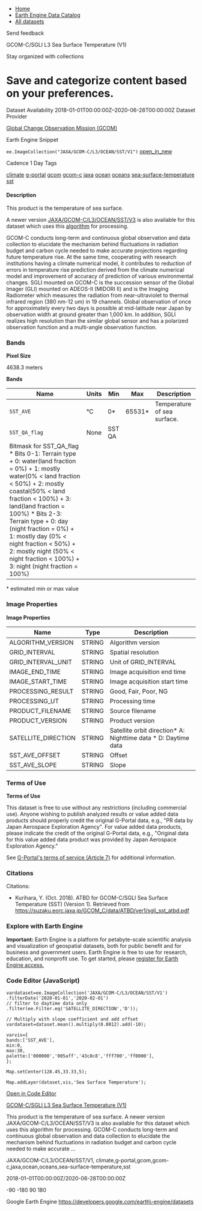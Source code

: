 



* [Home](https://developers.google.com/)
* [Earth Engine Data Catalog](https://developers.google.com/earth-engine/datasets)
* [All datasets](https://developers.google.com/earth-engine/datasets/catalog)





 
 
 Send feedback
 
 

GCOM\-C/SGLI L3 Sea Surface Temperature (V1\)


 
 Stay organized with collections
 

 
 Save and categorize content based on your preferences.
===============================================================================================================================================








Dataset Availability
2018\-01\-01T00:00:00Z–2020\-06\-28T00:00:00Z
Dataset Provider


[Global Change Observation Mission (GCOM)](https://suzaku.eorc.jaxa.jp/GCOM/index.html)



Earth Engine Snippet


`ee.ImageCollection("JAXA/GCOM-C/L3/OCEAN/SST/V1")` 
[open\_in\_new](https://code.earthengine.google.com/?scriptPath=Examples:Datasets/JAXA/JAXA_GCOM-C_L3_OCEAN_SST_V1)





Cadence
1 Day
Tags


[climate](/earth-engine/datasets/tags/climate)
[g\-portal](/earth-engine/datasets/tags/g-portal)
[gcom](/earth-engine/datasets/tags/gcom)
[gcom\-c](/earth-engine/datasets/tags/gcom-c)
[jaxa](/earth-engine/datasets/tags/jaxa)
[ocean](/earth-engine/datasets/tags/ocean)
[oceans](/earth-engine/datasets/tags/oceans)
[sea\-surface\-temperature](/earth-engine/datasets/tags/sea-surface-temperature)
[sst](/earth-engine/datasets/tags/sst)








#### Description



This product is the temperature of sea surface.


A newer version [JAXA/GCOM\-C/L3/OCEAN/SST/V3](/earth-engine/datasets/catalog/JAXA_GCOM-C_L3_OCEAN_SST_V3) is also available
for this dataset which uses this [algorithm](https://suzaku.eorc.jaxa.jp/GCOM_C/data/product_std.html)
for processing.


GCOM\-C conducts long\-term and continuous global observation and data collection to elucidate the
mechanism behind fluctuations in radiation budget and carbon cycle needed to make accurate
projections regarding future temperature rise. At the same time, cooperating with research
institutions having a climate numerical model, it contributes to reduction of errors in
temperature rise prediction derived from the climate numerical model and improvement of accuracy
of prediction of various environmental changes. SGLI mounted on GCOM\-C is the succession sensor
of the Global Imager (GLI) mounted on ADEOS\-II (MIDORI II) and is the Imaging Radiometer which
measures the radiation from near\-ultraviolet to thermal infrared region (380 nm\-12 um) in 19
channels. Global observation of once for approximately every two days is possible at
mid\-latitude near Japan by observation width at ground greater than 1,000 km. In addition, SGLI
realizes high resolution than the similar global sensor and has a polarized observation function
and a multi\-angle observation function.





### Bands



**Pixel Size**
  
4638\.3 meters



**Bands**




| Name | Units | Min | Max | Description |
| --- | --- | --- | --- | --- |
| `SST_AVE` | °C | 0\* | 65531\* | Temperature of sea surface. |
| `SST_QA_flag` | None | SST QA |
| Bitmask for SST\_QA\_flag * Bits 0\-1: Terrain type 	+ 0: water(land fraction \= 0%) 	+ 1: mostly water(0% \< land fraction \< 50%) 	+ 2: mostly coastal(50% \< land fraction \< 100%) 	+ 3: land(land fraction \= 100%) * Bits 2\-3: Terrain type 	+ 0: day (night fraction \= 0%) 	+ 1: mostly day (0% \< night fraction \< 50%) 	+ 2: mostly night (50% \< night fraction \< 100%) 	+ 3: night (night fraction \= 100%) | | | | | | | | | | | | | | | | | | | | | | | | | | | | | | | | | | | | | | | | | | | | | | | | | | | | | | | | | | | | | | | | | | | | | | | | | | | | | | | | | | | | | | | | | | | | | | | | | | | |


 \* estimated min or max value


### Image Properties


**Image Properties**




| Name | Type | Description |
| --- | --- | --- |
| ALGORITHM\_VERSION | STRING | Algorithm version |
| GRID\_INTERVAL | STRING | Spatial resolution |
| GRID\_INTERVAL\_UNIT | STRING | Unit of GRID\_INTERVAL |
| IMAGE\_END\_TIME | STRING | Image acquisition end time |
| IMAGE\_START\_TIME | STRING | Image acquisition start time |
| PROCESSING\_RESULT | STRING | Good, Fair, Poor, NG |
| PROCESSING\_UT | STRING | Processing time |
| PRODUCT\_FILENAME | STRING | Source filename |
| PRODUCT\_VERSION | STRING | Product version |
| SATELLITE\_DIRECTION | STRING | Satellite orbit direction* A: Nighttime data * D: Daytime data |
| SST\_AVE\_OFFSET | STRING | Offset |
| SST\_AVE\_SLOPE | STRING | Slope |




### Terms of Use


**Terms of Use**


This dataset is free to use without any restrictions (including commercial use). Anyone wishing
to publish analyzed results or value added data products should properly credit the original
G\-Portal data, e.g., "PR data by Japan Aerospace Exploration Agency". For value added data
products, please indicate the credit of the original G\-Portal data, e.g., "Original data for
this value added data product was provided by Japan Aerospace Exploration Agency."


See [G\-Portal's terms of service (Article 7\)](https://gportal.jaxa.jp/gpr/index/eula?lang=en)
for additional information.




### Citations



Citations:
* Kurihara, Y. (Oct. 2018\). ATBD for GCOM\-C/SGLI Sea Surface Temperature (SST) (Version 1\).
Retrieved from <https://suzaku.eorc.jaxa.jp/GCOM_C/data/ATBD/ver1/sgli_sst_atbd.pdf>





### Explore with Earth Engine


**Important:** 
 Earth Engine is a platform for petabyte\-scale scientific analysis and visualization of
 geospatial datasets, both for public benefit and for business and government users.
 Earth Engine is free to use for research, education, and nonprofit use. To get started, please
 [register for Earth Engine access.](https://console.cloud.google.com/earth-engine)



### Code Editor (JavaScript)



```
vardataset=ee.ImageCollection('JAXA/GCOM-C/L3/OCEAN/SST/V1')
.filterDate('2020-01-01','2020-02-01')
// filter to daytime data only
.filter(ee.Filter.eq('SATELLITE_DIRECTION','D'));

// Multiply with slope coefficient and add offset
vardataset=dataset.mean().multiply(0.0012).add(-10);

varvis={
bands:['SST_AVE'],
min:0,
max:30,
palette:['000000','005aff','43c8c8','fff700','ff0000'],
};

Map.setCenter(128.45,33.33,5);

Map.addLayer(dataset,vis,'Sea Surface Temperature');
```



[Open in Code Editor](https://code.earthengine.google.com/?scriptPath=Examples:Datasets/JAXA/JAXA_GCOM-C_L3_OCEAN_SST_V1)


[GCOM\-C/SGLI L3 Sea Surface Temperature (V1\)](/earth-engine/datasets/catalog/JAXA_GCOM-C_L3_OCEAN_SST_V1)

This product is the temperature of sea surface. A newer version JAXA/GCOM\-C/L3/OCEAN/SST/V3 is also available for this dataset which uses this algorithm for processing. GCOM\-C conducts long\-term and continuous global observation and data collection to elucidate the mechanism behind fluctuations in radiation budget and carbon cycle needed to make accurate …

 JAXA/GCOM\-C/L3/OCEAN/SST/V1,
 climate,g\-portal,gcom,gcom\-c,jaxa,ocean,oceans,sea\-surface\-temperature,sst

2018\-01\-01T00:00:00Z/2020\-06\-28T00:00:00Z



 \-90 \-180 90 180
 



Google Earth Engine
https://developers.google.com/earth\-engine/datasets









